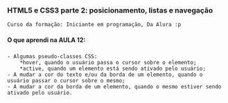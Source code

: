 ### HTML5 e CSS3 parte 2: posicionamento, listas e navegação
    Curso da formação: Iniciante em programação, Da Alura :p

#### O que aprendi na AULA 12:

###
    - Algumas pseudo-classes CSS:
        *hover, quando o usuário passa o cursor sobre o elemento;
        *active, quando um elemento está sendo ativado pelo usuário;
    - A mudar a cor do texto e/ou da borda de um elemento, quando o usuário passar o cursor sobre o mesmo;
    - A mudar a cor da borda de um elemento, quando o mesmo estiver sendo ativado pelo usuário.